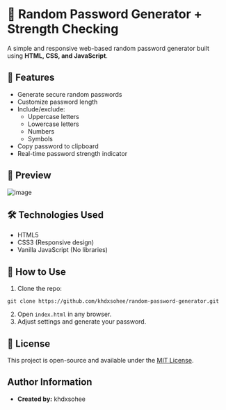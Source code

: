 # 🔐 Random Password Generator + Strength Checking

A simple and responsive web-based random password generator built using **HTML, CSS, and JavaScript**.

## 🚀 Features

- Generate secure random passwords
- Customize password length
- Include/exclude:
  - Uppercase letters
  - Lowercase letters
  - Numbers
  - Symbols
- Copy password to clipboard
- Real-time password strength indicator

## 📸 Preview

![image](https://github.com/user-attachments/assets/e0a97bb6-d5e6-4ebf-b573-c3655431039f)


## 🛠️ Technologies Used

- HTML5
- CSS3 (Responsive design)
- Vanilla JavaScript (No libraries)

## 📂 How to Use

1. Clone the repo:
```
git clone https://github.com/khdxsohee/random-password-generator.git
```

2. Open `index.html` in any browser.
3. Adjust settings and generate your password.

## 📄 License

This project is open-source and available under the [MIT License](https://github.com/khdxsohee/random-password-generator/blob/main/LICENSE).

## Author Information

  * **Created by:** khdxsohee
